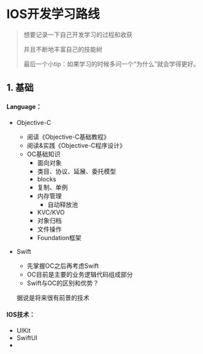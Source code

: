 # IOS开发学习路线

> 想要记录一下自己开发学习的过程和收获
>
> 并且不断地丰富自己的技能树
>
> 最后一个小tip：如果学习的时候多问一个“为什么”就会学得更好。

## 1. 基础

#### Language：

- Objective-C

  - 阅读《Objective-C基础教程》
  - 阅读&实践《Objective-C程序设计》
  - OC基础知识
    - 面向对象
    - 类目、协议、延展、委托模型
    - blocks
    - 复制、单例
    - 内存管理
      - 自动释放池
    - KVC/KVO
    - 对象归档
    - 文件操作
    - Foundation框架

- Swift

  - 先掌握OC之后再考虑Swift
  - OC目前是主要的业务逻辑代码组成部分
  - Swift与OC的区别和优势？

  据说是将来很有前景的技术

#### IOS技术：

- UIKit
- SwiftUI
- 
